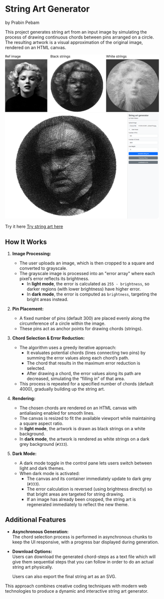 # String Art Generator
by Prabin Pebam

This project generates string art from an input image by simulating the process of drawing continuous chords between pins arranged on a circle. The resulting artwork is a visual approximation of the original image, rendered on an HTML canvas.

![String art examples](/images/String-art-example.png "String art examples")
![String art UI](/images/string-art-ui.png "String art UI")

Try it here
[Try string art here](https://prabinpebam.github.io/string-art/ "String art")

## How It Works

1. **Image Processing:**
   - The user uploads an image, which is then cropped to a square and converted to grayscale.
   - The grayscale image is processed into an "error array" where each pixel’s error reflects its brightness.
     - In **light mode**, the error is calculated as `255 - brightness`, so darker regions (with lower brightness) have higher error.
     - In **dark mode**, the error is computed as `brightness`, targeting the bright areas instead.

2. **Pin Placement:**
   - A fixed number of pins (default 300) are placed evenly along the circumference of a circle within the image.
   - These pins act as anchor points for drawing chords (strings).

3. **Chord Selection & Error Reduction:**
   - The algorithm uses a greedy iterative approach:
     - It evaluates potential chords (lines connecting two pins) by summing the error values along each chord’s path.
     - The chord that results in the maximum error reduction is selected.
     - After drawing a chord, the error values along its path are decreased, simulating the “filling in” of that area.
   - This process is repeated for a specified number of chords (default 4000), gradually building up the string art.

4. **Rendering:**
   - The chosen chords are rendered on an HTML canvas with antialiasing enabled for smooth lines.
   - The canvas is resized to fit the available viewport while maintaining a square aspect ratio.
   - In **light mode**, the artwork is drawn as black strings on a white background.
   - In **dark mode**, the artwork is rendered as white strings on a dark grey background (`#333`).

5. **Dark Mode:**
   - A dark mode toggle in the control pane lets users switch between light and dark themes.
   - When dark mode is activated:
     - The canvas and its container immediately update to dark grey (`#333`).
     - The error calculation is reversed (using brightness directly) so that bright areas are targeted for string drawing.
     - If an image has already been cropped, the string art is regenerated immediately to reflect the new theme.

## Additional Features

- **Asynchronous Generation:**  
  The chord selection process is performed in asynchronous chunks to keep the UI responsive, with a progress bar displayed during generation.

- **Download Options:**  
  Users can download the generated chord-steps as a text file which will give them sequential steps that you can follow in order to do an actual string art physically.
  
  Users can also export the final string art as an SVG.

This approach combines creative coding techniques with modern web technologies to produce a dynamic and interactive string art generator.
